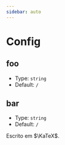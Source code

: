 ```yaml
---
sidebar: auto
---
```


# Config

## foo

- Type: `string`
- Default: `/`

## bar

- Type: `string`
- Default: `/`

Escrito em $\KaTeX$.